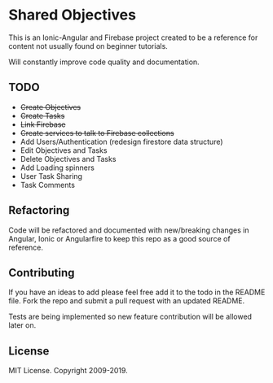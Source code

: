 # Shared Objectives

This is an Ionic-Angular and Firebase project created to be a reference for content not usually found on beginner tutorials.

Will constantly improve code quality and documentation.

## TODO

- ~~Create Objectives~~
- ~~Create Tasks~~
- ~~Link Firebase~~
- ~~Create services to talk to Firebase collections~~
- Add Users/Authentication (redesign firestore data structure)
- Edit Objectives and Tasks
- Delete Objectives and Tasks
- Add Loading spinners
- User Task Sharing
- Task Comments

## Refactoring

Code will be refactored and documented with new/breaking changes in Angular, Ionic or Angularfire to keep this repo as a good source of reference.

## Contributing

If you have an ideas to add please feel free add it to the todo in the README file. Fork the repo and submit a pull request with an updated README.

Tests are being implemented so new feature contribution will be allowed later on.

## License

MIT License. Copyright 2009-2019.
